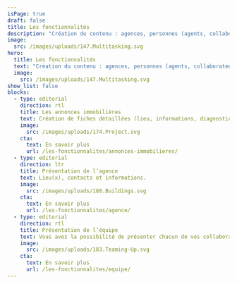 ```yaml
---
isPage: true
draft: false
title: Les fonctionnalités
description: "Création du contenu : agences, personnes (agents, collaborateurs…)."
image:
  src: /images/uploads/147.Multitasking.svg
hero:
  title: Les fonctionnalités
  text: "Création du contenu : agences, personnes (agents, collaborateurs…)."
  image:
    src: /images/uploads/147.Multitasking.svg
show_list: false
blocks:
  - type: editorial
    direction: rtl
    title: Les annonces immobilières
    text: Création de fiches détaillées (lieu, informations, diagnostic DPE et GES, galerie photos…).
    image:
      src: /images/uploads/174.Project.svg
    cta:
      text: En savoir plus
      url: /les-fonctionnalites/annonces-immobilieres/
  - type: editorial
    direction: ltr
    title: Présentation de l’agence
    text: Lieu(x), contacts et informations.
    image:
      src: /images/uploads/188.Buildings.svg
    cta:
      text: En savoir plus
      url: /les-fonctionnalites/agence/
  - type: editorial
    direction: rtl
    title: Présentation de l’équipe
    text: Vous avez la possibilité de présenter chacun de vos collaborateurs…
    image:
      src: /images/uploads/183.Teaming-Up.svg
    cta:
      text: En savoir plus
      url: /les-fonctionnalites/equipe/
---
```

